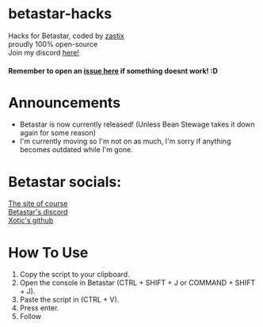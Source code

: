 # betastar-hacks
Hacks for Betastar, coded by [zastix](https://github.com/notzastix)<br>
proudly 100% open-source<br>
Join my discord [here!](https://discord.gg/xxBtqPHSjW)
#### Remember to open an [issue here](https://github.com/notzastix/blacket-hacks/issues/new) if something doesnt work! :D
# Announcements
- Betastar is now currently released! (Unless Bean Stewage takes it down again for some reason)
- I'm currently moving so I'm not on as much, I'm sorry if anything becomes outdated while I'm gone.
# Betastar socials:
[The site of course](https://betastar.org)<br>
[Betastar's discord](https://discord.gg/XrVMbR5tJd)<br>
[Xotic's github](https://github.com/XOTlC)
# How To Use
1. Copy the script to your clipboard.<br>
2. Open the console in Betastar (CTRL + SHIFT + J or COMMAND + SHIFT + J).<br>
3. Paste the script in (CTRL + V).<br>
4. Press enter.<br>
5. Follow
